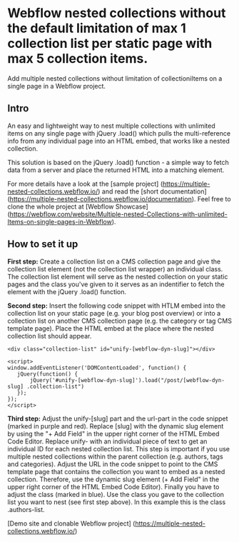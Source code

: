 # Webflow nested collections without the default limitation of max 1 collection list per static page with max 5 collection items.

Add multiple nested collections without limitation of collectioniItems on a single page in a Webflow project.

## Intro
An easy and lightweight way to nest multiple collections with unlimited items on any single page with jQuery .load() which pulls the multi-reference info from any individual page into an HTML embed, that works like a nested collection. 

This solution is based on the jQuery .load() function - a simple way to fetch data from a server and place the returned HTML into a matching element. 

For more details have a look at the [sample project] (https://multiple-nested-collections.webflow.io/) and read the [short documentation] (https://multiple-nested-collections.webflow.io/documentation). Feel free to clone the whole project at [Webflow Showcase] (https://webflow.com/website/Multiple-nested-Collections-with-unlimited-Items-on-single-pages-in-Webflow).

## How to set it up

**First step:** Create a collection list on a CMS collection page and give the collection list element (not the collection list wrapper) an individual class. The collection list element will serve as the nested collection on your static pages and the class you've given to it serves as an indentifier to fetch the element with the jQuery .load() function.

**Second step:** Insert the following code snippet with HTLM embed into the collection list on your static page (e.g. your blog post overview) or into a collection list on another CMS collection page (e.g. the category or tag CMS template page). Place the HTML embed at the place where the nested collection list should appear.

```
<div class="collection-list" id="unify-[webflow-dyn-slug]"></div>
‍
<script>
window.addEventListener('DOMContentLoaded', function() {
   jQuery(function() {
       jQuery('#unify-[webflow-dyn-slug]').load("/post/[webflow-dyn-slug] .collection-list")
   });
});
</script>
```

**Third step:** Adjust the unify-[slug] part and the url-part in the code snippet (marked in purple and red). Replace [slug] with the dynamic slug element by using the "+ Add Field" in the upper right corner of the HTML Embed Code Editor. Replace unify- with an individual piece of text to get an individual ID for each nested collection list. This step is important if you use multiple nested collections within the parent collection (e.g. authors, tags and categories). Adjust the URL in the code snippet to point to the CMS template page that contains the collection you want to embed as a nested collection. Therefore, use the dynamic slug element (+ Add Field" in the upper right corner of the HTML Embed Code Editor). Finally you have to adjust the class (marked in blue). Use the class you gave to the collection list you want to nest (see first step above). In this example this is the class .authors-list.

[Demo site and clonable Webflow project] (https://multiple-nested-collections.webflow.io/)
